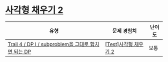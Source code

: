 # [사각형 채우기 2](https://www.codetree.ai/trails/complete/curated-cards/test-rectangle-fill-2)

|유형|문제 경험치|난이도|
|---|---|---|
|[Trail 4 / DP I / subproblem을 그대로 합치면 되는 DP](https://www.codetree.ai/trail-info/intermediate-low/)|[[Test]사각형 채우기 2](https://www.codetree.ai/trails/complete/curated-cards/test-rectangle-fill-2/)|보통|


